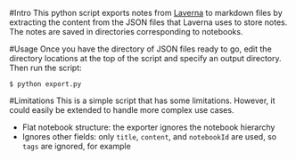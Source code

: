 #Intro
This python script exports notes from [Laverna](http://laverna.cc) to markdown files by extracting the content from the JSON files that Laverna uses to store notes.
The notes are saved in directories corresponding to notebooks.

#Usage
Once you have the directory of JSON files ready to go, edit the directory locations at the top of the script and specify an output directory.
Then run the script:

```$ python export.py```

#Limitations
This is a simple script that has some limitations. However, it could easily be extended to handle more complex use cases.

- Flat notebook structure: the exporter ignores the notebook hierarchy
- Ignores other fields: only `title`, `content`, and `notebookId` are used, so
  `tags` are ignored, for example
